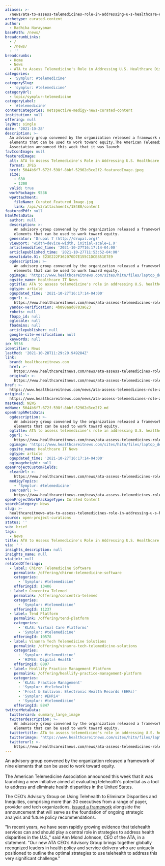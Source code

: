 ```yaml
---
aliases: >-
  /news/ata-to-assess-telemedicines-role-in-addressing-u-s-healthcare-disparities
archetype: curated-content
author:
  - Radhika Narayanan
basePath: /news/
breadcrumbLinks:
  - /
  - /news/
  - ''
breadcrumbs:
  - Home
  - News
  - ATA to Assess Telemedicine's Role in Addressing U.S. Healthcare Disparities
categories:
  - 'Symplur: #telemedicine'
categorySlug:
  - 'symplur: #telemedicine'
categoryUrl:
  - topic/symplur-telemedicine
categoryLabel:
  - '#telemedicine'
contentCategories: netspective-medigy-news-curated-content
institution: null
offering: null
layOut: single
date: '2021-10-28'
description: >-
  An advisory group convened by the organization released a framework of nine
  elements that can be used to work toward equity.The American Telemedicine
  Association announced this week that it was launch
favIconImage: null
featuredImage:
  alt: ATA to Assess Telemedicine's Role in Addressing U.S. Healthcare Disparities
  format: JPEG
  href: 5044b6f7-672f-598f-8bbf-52962d3ce2f2-featuredImage.jpeg
  size:
    - 630
    - 1200
  valid: true
  workPackage: 9536
  wpAttachment:
    fileName: Curated_Featured_Image.jpg
    link: /api/v3/attachments/18480/content
featuredPdf: null
htmlMetaData:
  author: null
  description: >-
    An advisory group convened by the organization released a framework of nine
    elements that can be used to work toward equity.
  generator: 'Drupal 7 (http://drupal.org)'
  viewport: 'width=device-width, initial-scale=1.0'
  articlemodified_time: '2021-10-27T16:17:14-04:00'
  articlepublished_time: '2021-10-27T11:53:52-04:00'
  msvalidate.01: E23E222F362070D7E155C1DCE851E7E9
  ogdescription: >-
    An advisory group convened by the organization released a framework of nine
    elements that can be used to work toward equity.
  ogimage: 'https://www.healthcareitnews.com/sites/hitn/files/laptop_doctor_1200.jpg'
  ogsite_name: Healthcare IT News
  ogtitle: ATA to assess telemedicine's role in addressing U.S. healthcare disparities
  ogtype: article
  ogupdated_time: '2021-10-27T16:17:14-04:00'
  ogurl: >-
    https://www.healthcareitnews.com/news/ata-assess-telemedicines-role-addressing-us-healthcare-disparities
  yandex-verification: 4b898aad0783a623
  robots: null
  fbapp_id: null
  oglocale: null
  fbadmins: null
  articlepublisher: null
  google-site-verification: null
  keywords: null
id: 9536
identifier: News
lastMod: '2021-10-28T11:29:20.949284Z'
link:
  brand: healthcareitnews.com
  href: >-
    https://www.healthcareitnews.com/news/ata-assess-telemedicines-role-addressing-us-healthcare-disparities
  original: >-
    https://www.healthcareitnews.com/news/ata-assess-telemedicines-role-addressing-us-healthcare-disparities
href: >-
  https://www.healthcareitnews.com/news/ata-assess-telemedicines-role-addressing-us-healthcare-disparities
original: >-
  https://www.healthcareitnews.com/news/ata-assess-telemedicines-role-addressing-us-healthcare-disparities
mastHead: NEWS
mdName: 5044b6f7-672f-598f-8bbf-52962d3ce2f2.md
openGraphMetaData:
  ogdescription: >-
    An advisory group convened by the organization released a framework of nine
    elements that can be used to work toward equity.
  ogtitle: ATA to assess telemedicine's role in addressing U.S. healthcare disparities
  ogurl: >-
    https://www.healthcareitnews.com/news/ata-assess-telemedicines-role-addressing-us-healthcare-disparities
  ogimage: 'https://www.healthcareitnews.com/sites/hitn/files/laptop_doctor_1200.jpg'
  ogsite_name: Healthcare IT News
  ogtype: article
  ogupdated_time: '2021-10-27T16:17:14-04:00'
  ogimageheight: null
openProjectCustomFields:
  cleanUrl: >-
    https://www.healthcareitnews.com/news/ata-assess-telemedicines-role-addressing-us-healthcare-disparities
  medigyTopics:
    - 'Symplur: #telemedicine'
  sourceUrl: >-
    https://www.healthcareitnews.com/news/ata-assess-telemedicines-role-addressing-us-healthcare-disparities
openProjectWorkPackageType: Curated Content
searchCategory: News
slug: >-
  healthcareitnews-ata-to-assess-telemedicines-role-in-addressing-u-s-healthcare-disparities
source: open-project-curations
status: ''
sub: brief
tags:
  - News
title: ATA to Assess Telemedicine's Role in Addressing U.S. Healthcare Disparities
via: ' '
insights_description: null
insights_name: null
viaLink: null
relatedOfferings:
  - label: Chiron Telemedicine Software
    permalink: /offering/chiron-telemedicine-software
    categories:
      - 'Symplur: #telemedicine'
    offeringId: 13406
  - label: Concentra Telemed
    permalink: /offering/concentra-telemed
    categories:
      - 'Symplur: #telemedicine'
    offeringId: 11237
  - label: Tend Platform
    permalink: /offering/tend-platform
    categories:
      - 'KLAS: Virtual Care Platforms'
      - 'Symplur: #telemedicine'
    offeringId: 10578
  - label: Vinamra Tech Telemedicine Solutions
    permalink: /offering/vinamra-tech-telemedicine-solutions
    categories:
      - 'Symplur: #telemedicine'
      - 'HIMSS: Digital Health'
    offeringId: 8897
  - label: Heallify Practice Management Platform
    permalink: /offering/heallify-practice-management-platform
    categories:
      - 'KLAS: Practice Management'
      - 'Symplur: #telehealth'
      - 'Frost & Sullivan: Electronic Health Records (EHRs)'
      - 'Symplur: #EHR14'
      - 'Symplur: #telemedicine'
    offeringId: 8847
twitterMetaData:
  twittercard: summary_large_image
  twitterdescription: >-
    An advisory group convened by the organization released a framework of nine
    elements that can be used to work toward equity.
  twittertitle: ATA to assess telemedicine's role in addressing U.S. healthcare disparities
  twitterimage: 'https://www.healthcareitnews.com/sites/hitn/files/laptop_doctor_1200.jpg'
  twitterurl: >-
    https://www.healthcareitnews.com/news/ata-assess-telemedicines-role-addressing-us-healthcare-disparities
---
```

<p>An advisory group convened by the organization released a framework of nine elements that can be used to work toward equity.<br><br>The American Telemedicine Association announced this week that it was launching a new initiative aimed at evaluating telehealth's potential as a tool to address and eliminate health disparities in the United States. &nbsp;</p><p>The CEO’s Advisory Group on Using Telehealth to Eliminate Disparities and Inequities, comprising more than 30 executives from a range of payer, provider and tech organizations, <a href="https://www.americantelemed.org/resources/a-framework-for-eliminating-health-disparities-using-telehealth/">issued a framework</a> alongside the announcement that will serve as the foundation of ongoing strategic analysis and future policy recommendations. &nbsp;</p><p>"In recent years, we have seen rapidly growing evidence that telehealth services can and should play a central role in strategies to address health disparities in the U.S.," said Ann Mond Johnson, CEO of the ATA, in a statement. "Our new ATA CEO’s Advisory Group brings together globally recognized leaders in health policy and service delivery who are uniquely positioned to outline the optimal strategies to use telehealth to address this very significant challenge." &nbsp;</p>